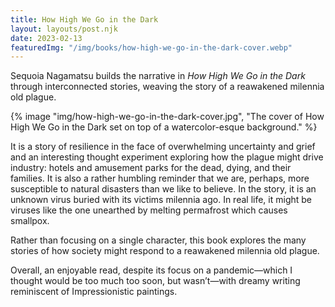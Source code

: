 ```yaml
---
title: How High We Go in the Dark
layout: layouts/post.njk
date: 2023-02-13
featuredImg: "/img/books/how-high-we-go-in-the-dark-cover.webp"
---
```


Sequoia Nagamatsu builds the narrative in <em>How High We Go in the Dark</em> through interconnected stories, weaving the story of a reawakened milennia old plague.
<!-- excerpt -->

{% image "img/how-high-we-go-in-the-dark-cover.jpg", "The cover of How High We Go in the Dark set on top of a watercolor-esque background." %}

It is a story of resilience in the face of overwhelming uncertainty and grief and an interesting thought experiment exploring how the plague might drive industry: hotels and amusement parks for the dead, dying, and their families. It is also a rather humbling reminder that we are, perhaps, more susceptible to natural disasters than we like to believe. In the story, it is an unknown virus buried with its victims milennia ago. In real life, it might be viruses like the one unearthed by melting permafrost which causes smallpox.

Rather than focusing on a single character, this book explores the many stories of how society might respond to a reawakened milennia old plague.

Overall, an enjoyable read, despite its focus on a pandemic—which I thought would be too much too soon, but wasn’t—with dreamy writing reminiscent of Impressionistic paintings.